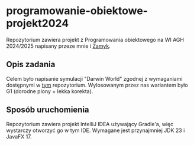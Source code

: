 # programowanie-obiektowe-projekt2024
Repozytorium zawiera projekt z Programowania obiektowego na WI AGH 2024/2025
napisany przeze mnie i [Zamyk](https://github.com/Zamyk).

## Opis zadania
Celem było napisanie symulacji "Darwin World" zgodnej z wymaganiami
dostępnymi w [tym](https://github.com/Soamid/obiektowe-lab/tree/master/proj) repozytorium.
Wylosowanym przez nas wariantem było G1 (dorodne plony + lekka korekta).

## Sposób uruchomienia
Repozytorium zawiera projekt IntelliJ IDEA używający Gradle'a, więc
wystarczy otworzyć go w tym IDE. Wymagane jest przynajmniej JDK 23 i
JavaFX 17.
